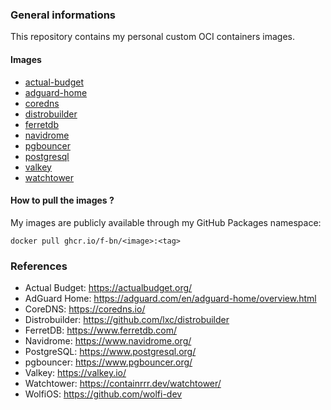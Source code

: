 ### General informations

This repository contains my personal custom OCI containers images.

#### Images

- [actual-budget](./actual-budget/)
- [adguard-home](./adguard-home/)
- [coredns](./coredns/)
- [distrobuilder](./distrobuilder/)
- [ferretdb](./ferretdb/)
- [navidrome](./navidrome/)
- [pgbouncer](./pgbouncer/)
- [postgresql](./postgresql/)
- [valkey](./valkey/)
- [watchtower](./watchtower/)

#### How to pull the images ?

My images are publicly available through my GitHub Packages namespace:

```shell
docker pull ghcr.io/f-bn/<image>:<tag>
```

### References

- Actual Budget: https://actualbudget.org/
- AdGuard Home: https://adguard.com/en/adguard-home/overview.html
- CoreDNS: https://coredns.io/
- Distrobuilder: https://github.com/lxc/distrobuilder
- FerretDB: https://www.ferretdb.com/
- Navidrome: https://www.navidrome.org/
- PostgreSQL: https://www.postgresql.org/
- pgbouncer: https://www.pgbouncer.org/
- Valkey: https://valkey.io/
- Watchtower: https://containrrr.dev/watchtower/
- WolfiOS: https://github.com/wolfi-dev
